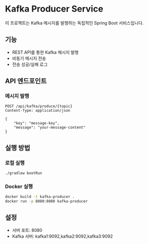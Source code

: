 # Kafka Producer Service

이 프로젝트는 Kafka 메시지를 발행하는 독립적인 Spring Boot 서비스입니다.

## 기능

- REST API를 통한 Kafka 메시지 발행
- 비동기 메시지 전송
- 전송 성공/실패 로그

## API 엔드포인트

### 메시지 발행
```
POST /api/kafka/produce/{topic}
Content-Type: application/json

{
    "key": "message-key",
    "message": "your-message-content"
}
```

## 실행 방법

### 로컬 실행
```bash
./gradlew bootRun
```

### Docker 실행
```bash
docker build -t kafka-producer .
docker run -p 8080:8080 kafka-producer
```

## 설정

- 서버 포트: 8080
- Kafka 서버: kafka1:9092,kafka2:9092,kafka3:9092


